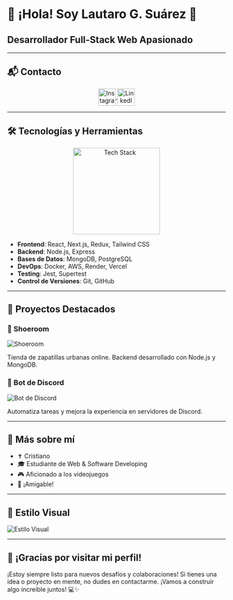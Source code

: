 # 👋 ¡Hola! Soy Lautaro G. Suárez 🫶

## Desarrollador Full-Stack Web Apasionado

---

## 📬 Contacto

<p align="center">
  <a href="https://instagram.com/laugsuarez_" target="_blank">
    <img align="center" src="https://raw.githubusercontent.com/Anmol-Baranwal/Cool-GIFs-For-GitHub/main/Animated%20Social%20Icons/instagram.gif" alt="Instagram" width="40" height="40"/>
  </a>
  <a href="https://www.linkedin.com/in/laugsuarez/" target="_blank">
    <img align="center" src="https://raw.githubusercontent.com/Anmol-Baranwal/Cool-GIFs-For-GitHub/main/Animated%20Social%20Icons/linkedin.gif" alt="LinkedIn" width="40" height="40"/>
  </a>
</p>

---

## 🛠️ Tecnologías y Herramientas

<p align="center">
  <img src="https://raw.githubusercontent.com/Anmol-Baranwal/Cool-GIFs-For-GitHub/main/Tech%20Stack%20floating.gif" alt="Tech Stack" width="200" height="200"/>
</p>

- **Frontend**: React, Next.js, Redux, Tailwind CSS
- **Backend**: Node.js, Express
- **Bases de Datos**: MongoDB, PostgreSQL
- **DevOps**: Docker, AWS, Render, Vercel
- **Testing**: Jest, Supertest
- **Control de Versiones**: Git, GitHub

---

## 🚀 Proyectos Destacados

### 🛒 Shoeroom

![Shoeroom](https://raw.githubusercontent.com/Anmol-Baranwal/Cool-GIFs-For-GitHub/main/Animated%20Hello%20Banner/hello.gif)

Tienda de zapatillas urbanas online. Backend desarrollado con Node.js y MongoDB.

### 🤖 Bot de Discord

![Bot de Discord](https://raw.githubusercontent.com/Anmol-Baranwal/Cool-GIFs-For-GitHub/main/Animated%20Hello%20Banner/hello.gif)

Automatiza tareas y mejora la experiencia en servidores de Discord.

---

## 🧠 Más sobre mí

- ✝️ Cristiano
- 🎓 Estudiante de Web & Software Developing
- 🎮 Aficionado a los videojuegos
- 💬 ¡Amigable!

---

## 🎨 Estilo Visual

![Estilo Visual](https://raw.githubusercontent.com/Anmol-Baranwal/Cool-GIFs-For-GitHub/main/Tech%20Stack%20floating.gif)

---

## 🎉 ¡Gracias por visitar mi perfil!

¡Estoy siempre listo para nuevos desafíos y colaboraciones! Si tienes una idea o proyecto en mente, no dudes en contactarme. ¡Vamos a construir algo increíble juntos! 💻✨
